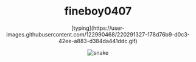 <h1 align="center">fineboy0407</h1>
<div align="center">
[typing](https://user-images.githubusercontent.com/122990468/220291327-178d76b9-d0c3-42ee-a883-d384da441ddc.gif)

</div>  

<p align="center">
  <img src="https://github.com/akshitagupta15june/akshitagupta15june/blob/output/github-contribution-grid-snake.svg" alt="snake"></center>
</p>
